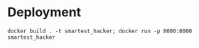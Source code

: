 # Deployment
<!-- optionally include any relevant deployment files in this folder -->
`docker build . -t smartest_hacker; docker run -p 8000:8000 smartest_hacker`